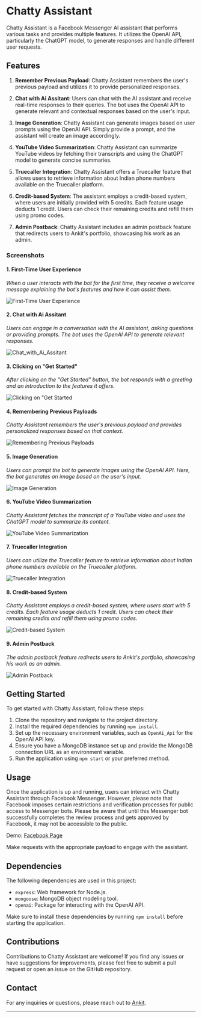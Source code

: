 # Chatty Assistant

Chatty Assistant is a Facebook Messenger AI assistant that performs various tasks and provides multiple features. It utilizes the OpenAI API, particularly the ChatGPT model, to generate responses and handle different user requests.

## Features

1. **Remember Previous Payload**: Chatty Assistant remembers the user's previous payload and utilizes it to provide personalized responses.

2. **Chat with Ai Assitant**: Users can chat with the AI assistant and receive real-time responses to their queries. The bot uses the OpenAI API to generate relevant and contextual responses based on the user's input.

3. **Image Generation**: Chatty Assistant can generate images based on user prompts using the OpenAI API. Simply provide a prompt, and the assistant will create an image accordingly.

4. **YouTube Video Summarization**: Chatty Assistant can summarize YouTube videos by fetching their transcripts and using the ChatGPT model to generate concise summaries.

5. **Truecaller Integration**: Chatty Assistant offers a Truecaller feature that allows users to retrieve information about Indian phone numbers available on the Truecaller platform.

6. **Credit-based System**: The assistant employs a credit-based system, where users are initially provided with 5 credits. Each feature usage deducts 1 credit. Users can check their remaining credits and refill them using promo codes.

7. **Admin Postback**: Chatty Assistant includes an admin postback feature that redirects users to Ankit's portfolio, showcasing his work as an admin.

### Screenshots

#### 1. First-Time User Experience
*When a user interacts with the bot for the first time, they receive a welcome message explaining the bot's features and how it can assist them.*

![First-Time User Experience](https://github.com/Ankithubnew/Chatty-Assistant/assets/120358743/d85d9731-1ade-4f31-870b-6dc1c8c97761)


#### 2. Chat with Ai Assitant
*Users can engage in a conversation with the AI assistant, asking questions or providing prompts. The bot uses the OpenAI API to generate relevant responses.*

![Chat_with_Ai_Assitant](https://github.com/Ankithubnew/Chatty-Assistant/assets/120358743/b2511fd5-d345-4047-8f21-6bf2380a3c74)


#### 3. Clicking on "Get Started"
*After clicking on the "Get Started" button, the bot responds with a greeting and an introduction to the features it offers.*

![Clicking on "Get Started](https://github.com/Ankithubnew/Chatty-Assistant/assets/120358743/0dd7a3f0-ef66-4b2d-b544-26c2693aae4a)


#### 4. Remembering Previous Payloads
*Chatty Assistant remembers the user's previous payload and provides personalized responses based on that context.*

![Remembering Previous Payloads](https://github.com/Ankithubnew/Chatty-Assistant/assets/120358743/881dc3cd-2976-4ba5-aecc-9917b85047f0)



#### 5. Image Generation
*Users can prompt the bot to generate images using the OpenAI API. Here, the bot generates an image based on the user's input.*

![Image Generation](https://github.com/Ankithubnew/Chatty-Assistant/assets/120358743/cbd4e39c-65a3-4d28-b7f6-345adf15f287)


#### 6. YouTube Video Summarization
*Chatty Assistant fetches the transcript of a YouTube video and uses the ChatGPT model to summarize its content.*

![YouTube Video Summarization](https://github.com/Ankithubnew/Chatty-Assistant/assets/120358743/6e9e9a1b-498a-4594-8f3c-981182ca4099)


#### 7. Truecaller Integration
*Users can utilize the Truecaller feature to retrieve information about Indian phone numbers available on the Truecaller platform.*

![Truecaller Integration](https://github.com/Ankithubnew/Chatty-Assistant/assets/120358743/431e8a85-0177-44d6-8091-cf1a29ef42a9)


#### 8. Credit-based System
*Chatty Assistant employs a credit-based system, where users start with 5 credits. Each feature usage deducts 1 credit. Users can check their remaining credits and refill them using promo codes.*

![Credit-based System](https://github.com/Ankithubnew/Chatty-Assistant/assets/120358743/8ddc20ea-0324-4017-bd1d-ec059df11d6d)


#### 9. Admin Postback
*The admin postback feature redirects users to Ankit's portfolio, showcasing his work as an admin.*

![Admin Postback](https://github.com/Ankithubnew/Chatty-Assistant/assets/120358743/57d65749-f6de-40d9-953e-7b0e0d760284)


## Getting Started

To get started with Chatty Assistant, follow these steps:

1. Clone the repository and navigate to the project directory.
2. Install the required dependencies by running `npm install`.
3. Set up the necessary environment variables, such as `OpenAi_Api` for the OpenAI API key.
4. Ensure you have a MongoDB instance set up and provide the MongoDB connection URL as an environment variable.
5. Run the application using `npm start` or your preferred method.

## Usage

Once the application is up and running, users can interact with Chatty Assistant through Facebook Messenger.
However, please note that Facebook imposes certain restrictions and verification processes for public access to Messenger bots.
Please be aware that until this Messenger bot successfully completes the review process and gets approved by Facebook, it may not be accessible to the public.

Demo: [Facebook Page](https://www.facebook.com/profile.php?id=100092560165020)

Make requests with the appropriate payload to engage with the assistant.

## Dependencies

The following dependencies are used in this project:

- `express`: Web framework for Node.js.
- `mongoose`: MongoDB object modeling tool.
- `openai`: Package for interacting with the OpenAI API.

Make sure to install these dependencies by running `npm install` before starting the application.

## Contributions

Contributions to Chatty Assistant are welcome! If you find any issues or have suggestions for improvements, please feel free to submit a pull request or open an issue on the GitHub repository.

## Contact

For any inquiries or questions, please reach out to [Ankit](mailto:connecttoankit1@gmail.com).

---
